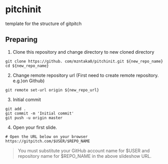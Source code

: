 # pitchinit
template for the structure of gitpitch


## Preparing
1.  Clone this repository and change directory to new cloned directory
```
git clone https://github. com/mzntaka0/pitchinit.git ${new_repo_name}
cd ${new_repo_name}
```

2.  Change remote repository url (First need to create remote repository. e.g.)on Github)
```
git remote set-url origin ${new_repo_url}
```

3.  Initial commit
```
git add . 
git commit -m 'Initial commit'
git push -u origin master
```

4. Open your first slide.
```
# Open the URL below on your browser
https://gitpitch.com/$USER/$REPO_NAME
```

> You must substitute your GitHub account name for $USER and repository name for $REPO_NAME in the above slideshow URL.
